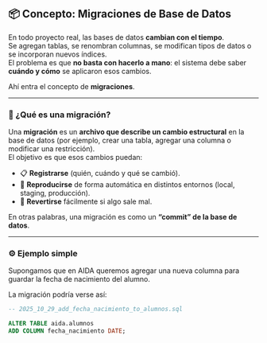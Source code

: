 ## 📦 Concepto: Migraciones de Base de Datos

En todo proyecto real, las bases de datos **cambian con el tiempo**.  
Se agregan tablas, se renombran columnas, se modifican tipos de datos o se incorporan nuevos índices.  
El problema es que **no basta con hacerlo a mano**: el sistema debe saber **cuándo y cómo** se aplicaron esos cambios.

Ahí entra el concepto de **migraciones**.

---

### 🧠 ¿Qué es una migración?

Una **migración** es un **archivo que describe un cambio estructural** en la base de datos (por ejemplo, crear una tabla, agregar una columna o modificar una restricción).  
El objetivo es que esos cambios puedan:

- 📋 **Registrarse** (quién, cuándo y qué se cambió).  
- 🔄 **Reproducirse** de forma automática en distintos entornos (local, staging, producción).  
- 🧯 **Revertirse** fácilmente si algo sale mal.  

En otras palabras, una migración es como un **“commit” de la base de datos**.

---

### ⚙️ Ejemplo simple

Supongamos que en AIDA queremos agregar una nueva columna para guardar la fecha de nacimiento del alumno.

La migración podría verse así:

```sql
-- 2025_10_29_add_fecha_nacimiento_to_alumnos.sql

ALTER TABLE aida.alumnos
ADD COLUMN fecha_nacimiento DATE;